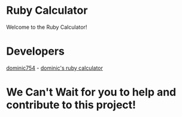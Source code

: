 # Ruby Calculator 
Welcome to the Ruby Calculator! 

# Developers
[dominic754](https://github.com/dominic754) - [dominic's ruby calculator](https://github.com/dominic754/CalculatorInEveryLanguage/tree/main/ruby/main.rb)

# We Can't Wait for you to help and contribute to this project!
